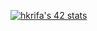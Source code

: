 
[![hkrifa's 42 stats](https://badge42.vercel.app/api/v2/cl23vo1p5000609jjrvu50wdu/stats?cursusId=21&coalitionId=122)](https://github.com/JaeSeoKim/badge42)
